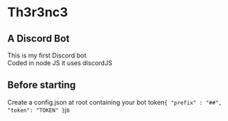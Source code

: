 # Th3r3nc3

## A Discord Bot

This is my first Discord bot    
Coded in node JS it uses discordJS

## Before starting

Create a config.json at root containing your bot token``{
    "prefix" : "##",
    "token": "TOKEN"
}``js